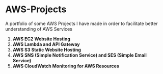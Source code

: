 # AWS-Projects
A portfolio of some AWS Projects I have made in order to facilitate better understanding of AWS Services

1. **AWS EC2 Website Hosting**
2. **AWS Lambda and API Gateway**
3. **AWS S3 Static Website Hosting**
4. **AWS SNS (Simple Notification Service) and SES (Simple Email Service)**
5. **AWS CloudWatch Monitoring for AWS Resources**
